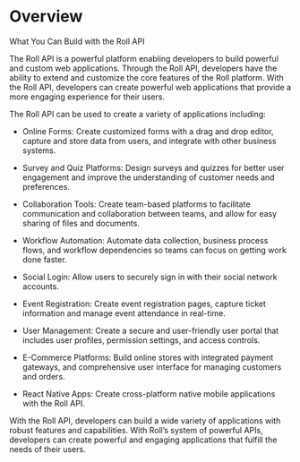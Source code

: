 # Overview

 What You Can Build with the Roll API

The Roll API is a powerful platform enabling developers to build powerful and custom web applications. Through the Roll API, developers have the ability to extend and customize the core features of the Roll platform. With the Roll API, developers can create powerful web applications that provide a more engaging experience for their users.

The Roll API can be used to create a variety of applications including:

- Online Forms: Create customized forms with a drag and drop editor, capture and store data from users, and integrate with other business systems.

- Survey and Quiz Platforms: Design surveys and quizzes for better user engagement and improve the understanding of customer needs and preferences.

- Collaboration Tools: Create team-based platforms to facilitate communication and collaboration between teams, and allow for easy sharing of files and documents.

- Workflow Automation: Automate data collection, business process flows, and workflow dependencies so teams can focus on getting work done faster.

- Social Login: Allow users to securely sign in with their social network accounts.

- Event Registration: Create event registration pages, capture ticket information and manage event attendance in real-time.

- User Management: Create a secure and user-friendly user portal that includes user profiles, permission settings, and access controls.

- E-Commerce Platforms: Build online stores with integrated payment gateways, and comprehensive user interface for managing customers and orders.

- React Native Apps: Create cross-platform native mobile applications with the Roll API.

With the Roll API, developers can build a wide variety of applications with robust features and capabilities. With Roll’s system of powerful APIs, developers can create powerful and engaging applications that fulfill the needs of their users.
